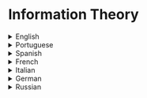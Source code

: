 # Information Theory

<details>
  <summary>English</summary>
  
  ### Materials
- [Wikipedia](https://en.wikipedia.org/wiki/Information_theory)
- [Information Theory MIT](https://web.mit.edu/6.933/www/Fall2001/Shannon2.pdf)
- [Encyclopedia Britannica](https://www.britannica.com/science/information-theory)
- [EE 376A: Information Theory Stanford](https://web.stanford.edu/class/ee376a/)
- [Information Theory Made Simple](https://evo2.org/information-theory-made-simple/)
- [Medium Article](https://medium.com/aint-nobody-got-time-for-that/information-theory-f3b11050a3ae)
- [The Beginnings of Information Theory](https://ils.unc.edu/~losee/b5/node7.html)
- [A Gentle Introduction to Information Entropy](https://machinelearningmastery.com/what-is-information-entropy/)
- [Visual Information Theory](https://colah.github.io/posts/2015-09-Visual-Information/)
- [Information Theory Article](http://bactra.org/notebooks/information-theory.html)
- [A Mini-Introduction to Information Theory](https://arxiv.org/pdf/1805.11965.pdf)
- [The Basic Theorems of Information Theory](https://projecteuclid.org/download/pdf_1/euclid.aoms/1177729028)
- [Monoskop Information Theory](https://monoskop.org/Information_theory)
- [Digital Communication, Information Theory](https://www.tutorialspoint.com/digital_communication/digital_communication_information_theory.htm)
- [Information Theory, The R Project](https://cran.r-project.org/web/packages/philentropy/vignettes/Information_Theory.html)
- [Information Theory, Inference and Learning Algorithms](http://www.inference.org.uk/itprnn/book.pdf)
- [The Man Who Invented Information Theory](https://bostonreview.net/science-nature/tom-rutledge-man-who-invented-information-theory)
- [A Tutorial for Information Theory in Neuroscience](http://www.eneuro.org/content/5/3/ENEURO.0052-18.2018)
- [Duke University Lectures](https://www2.isye.gatech.edu/~yxie77/ece587/lecture.html)
- [A Gentle Tutorial on Information Theory and Learning](https://www.cs.cmu.edu/~roni/10601-slides/info-theory.pdf)
- [Must know Information Theory concepts in Deep Learning](https://towardsdatascience.com/must-know-information-theory-concepts-in-deep-learning-ai-e54a5da9769d)
- [Probability and Information Theory](https://www.deeplearningbook.org/contents/prob.html)
- [Discrete Information Theory](https://dit.readthedocs.io/en/latest/)
- [B8.4 Information Theory (2018-2019)](https://courses.maths.ox.ac.uk/node/36550/materials)
- [Information Theory and Network Coding](http://iest2.ie.cuhk.edu.hk/~whyeung/book2/)
- [Formal Grammar and Information Theory](https://www.princeton.edu/~wbialek/rome/refs/pereira_00.pdf)
- [Information Theory of Decisions and Actions](http://www.cs.huji.ac.il/labs/learning/Papers/IT-PAC.pdf)
- [Introduction to Information Theory](https://www.complexityexplorer.org/courses/55-introduction-to-information-theory/)
- [Elements of Information Theory](http://www.cs-114.org/wp-content/uploads/2015/01/Elements_of_Information_Theory_Elements.pdf)
- [The Laws of Cryptography: Coding and Information Theory](http://www.cs.utsa.edu/~wagner/laws/coding.html)
- [Deep Learning and Information Theory](https://infotheory.ece.uw.edu/isit_tutorial_2018.html)
- [Basic Concepts in Information Theory](http://www-public.imtbs-tsp.eu/~uro/cours-pdf/poly.pdf)
- [Elements of Information Theory 2nd Ed](http://staff.ustc.edu.cn/~cgong821/Wiley.Interscience.Elements.of.Information.Theory.Jul.2006.eBook-DDU.pdf)
- [A First Course in Information Theory](http://iest2.ie.cuhk.edu.hk/~whyeung/post/draft7.pdf)
- [A Mathematical Theory of Communication](http://math.harvard.edu/~ctm/home/text/others/shannon/entropy/entropy.pdf)
- [Lecture Notes on Information Theory](http://www.stat.yale.edu/~yw562/teaching/itlectures.pdf)
- [An Introduction to Information Theory and Applications](http://www.fon.hum.uva.nl/rob/Courses/InformationInSpeech/CDROM/Literature/LOTwinterschool2006/diuf.unifr.ch/tcs/courses/it04-05/script/information-theory.pdf)
- [Coding and Information Theory](http://www.sns.ias.edu/pitp2/2012files/Hamming_CHs1-3.pdf)
- [Entropy (Information Theory)](http://www.basicknowledge101.com/pdf/km/Entropy%20%28information%20theory%29.pdf)
- [Information Theory and Coding](http://clem.dii.unisi.it/~vipp/files/TIC/dispense.pdf)
- [Quantum Information Theory](https://arxiv.org/pdf/quant-ph/0412063.pdf)
- [Algorithmic Information Theory](https://homepages.cwi.nl/~paulv/papers/handbooklogic07.pdf)
- [Information Theory for Intelligent People](http://tuvalu.santafe.edu/~simon/it.pdf)
- [A Student's Guide to Coding and Information Theory](http://ingenieriacognitiva.com/developer/cursos/TeoriaInf/AStudent%27sGuideToCodingAndInformationTheory.pdf)
- [What is Shannon Information?](http://philsci-archive.pitt.edu/10911/1/What_is_Shannon_Information.pdf)
- [From Classical to Quantum Shannon Theory](http://www.markwilde.com/qit-notes.pdf)
- [Chapter 5 Quantum Information Theory](http://www.theory.caltech.edu/people/preskill/ph229/notes/chap5.pdf)
- [Information Theory and Statistics](https://www.icmla-conference.org/icmla08/slides1.pdf)
- [Information Theory: A Tutorial Introduction](http://jim-stone.staff.shef.ac.uk/BookInfoTheory/InfoTheoryBookChapter01.pdf)
- [Data Compression & Information Theory](http://wwwhome.math.utwente.nl/~meinsmag/onzin/shannon.pdf)
- [The Theory of Quantum Information](https://cs.uwaterloo.ca/~watrous/TQI/)
- [Information Entropy](http://folk.uio.no/feder/Fys3130/Entropy/Shannon_entropy.pdf)
- [CSC 310 Information Theory](https://www.cs.toronto.edu/~radford/csc310.F11/)
- [Claude Shannon, Father of the Information Age](https://www.youtube.com/watch?v=z2Whj_nL-x8&amp;t=8s)
- [Information Theory, Pattern Recognition and Neural Networks](https://www.youtube.com/watch?v=BCiZc0n6COY&amp;list=PLruBu5BI5n4aFpG32iMbdWoRVAA-Vcso6)
- [MIT 6.050J Information and Entropy](https://www.youtube.com/watch?v=phxsQrZQupo&amp;list=PLDDE03B3BDCA1D9B1)
- [Journey into Information Theory](https://www.youtube.com/watch?v=2s3aJfRr9gE&amp;list=PLSQl0a2vh4HC9lvrBhVt4UUkhzpp3N5_x)
- [Information Theory](https://www.youtube.com/watch?v=UrefKMSEuAI&amp;list=PLE125425EC837021F)
- [Information Theory & Coding](https://www.youtube.com/watch?v=Lto-ajuqW3w&amp;list=PLzH6n4zXuckpKAj1_88VS-8Z6yn9zX_P6)
- [Episode 2: Information Theory](https://www.youtube.com/watch?v=69-YUSazuic&amp;list=PLbg3ZX2pWlgKDVFNwn9B63UhYJVIerzHL)
- [The Great Papers: Information Theory](https://www.youtube.com/watch?v=B0ZcAWEvjCA&amp;list=PLbg3ZX2pWlgJOTf5YXNq-rdXXuUkJTXHm)
</details>

<details>
  <summary>Portuguese</summary>
  
  ### Materials
- [Teoria da Informação, Rodrigo Pavão](http://www.ib.usp.br/~rpavao/Teoria_da_Informacao.pdf)
- [Apontamentos de Teoria da Informação](http://arquivoescolar.org/bitstream/arquivo-e/132/5/cap1.pdf)
- [Introdução à Teoria da Informação](http://www.di.ufpb.br/leonardo/iti/ITI2004.pdf)
- [Teoria da Informação: Codificação de Fonte](http://users.isr.ist.utl.pt/~vab/FTELE/cap1.pdf)
- [Introdução à Teoria da Informação](http://sisne.org/Disciplinas/Grad/ProbEstat1/aula%2018.pdf)
- [Aplicações da Teoria da Informação à Neurociência](http://www.scielo.br/pdf/rbef/v41n2/1806-9126-RBEF-41-2-e20180197.pdf)
- [Elementos de Teoria da Informação](http://www.lx.it.pt/~mtf/teoria_informacao.pdf)
- [Unisinos Teoria da Informação](http://professor.unisinos.br/linds/teoinfo.html#a1)
- [Fundamentos de Comunicação de Informação](http://srvd.grupoa.com.br/uploads/imagensExtra/legado/R/ROCHOL_Juergen/Comunicacao_Dados_Vol22/Liberado/Cap_01.pdf)
- [Apostila Teoria da Informação](https://www.ft.unicamp.br/~leobravo/TT%20081/apostila1.pdf)
</details>

<details>
  <summary>Spanish</summary>
  
  ### Materials
- [Teoría de la Información](https://www.ecured.cu/Teor%C3%ADa_de_la_informaci%C3%B3n)
- [Teoría de la Información de Claude E. Shannon](http://dia.austral.edu.ar/Teor%C3%ADa_de_la_informaci%C3%B3n_de_Claude_E._Shannon)
- [Teoría de la Información](https://cs.uns.edu.ar/~ldm/mypage/data/ss/info/teoria_de_la_informacion2.pdf)
- [Fuentes de Información](http://www.exa.unicen.edu.ar/catedras/teoinfo/files/2016/ti3_2016.pdf)
- [Teoría Matemática de la Comunicación](http://www.unitec.edu.ve/materiasenlinea/upload/T532-3-4.pdf)
- [Teoría de la Información y Codificación](http://www.investigo.biblioteca.uvigo.es/xmlui/bitstream/handle/11093/188/mybook.pdf)
- [Teoria de la Comunicación](https://lideresdeizquierdaprd.files.wordpress.com/2015/11/teoria-de-la-comunicacion-libro_.pdf)
- [Teorías de la Comunicación](http://www.aliat.org.mx/BibliotecasDigitales/comunicacion/Teorias_de_la%20_comunciacion.pdf)
</details>

<details>
  <summary>French</summary>
  
  ### Materials
- [Introduction à la Théorie de L'Information](https://www.rocq.inria.fr/secret/Nicolas.Sendrier/thinfo.pdf)
- [Théorie de L'Information](https://members.loria.fr/MMinier/static/images/Th_Info.pdf)
- [Introduction à la Théorie de L'Information](http://laris.univ-angers.fr/_resources/logo/seminaire_Rousseau_23042002.pdf)
- [UV Théorie de L'Information](https://asi.insa-rouen.fr/enseignement/siteUV/ti/private/Cours1-2_TI.pdf)
- [Théorie de l’information](http://benhur.teluq.ca/SPIP/inf6460/spip.php?article110)
- [Théories et théorie de l’information](https://interstices.info/theories-et-theorie-de-linformation/)
- [Théorie de L'Information](http://www.gipsa-lab.grenoble-inp.fr/~jean-marc.brossier/TheorieInformation-Ensimag-2014.pdf)
- [Théorie de L'Information et Applications](http://dev.ipol.im/~morel/TraitementSignal.pdf)
- [Théorie de L'Information](http://ama.liglab.fr/~amini/Cours/ISN/ISN2/TheorieInfo-2.pdf)
- [Théorie de L'Information et du Codage](http://www.montefiore.ulg.ac.be/~lwh/Info/info-notes03.pdf)
</details>

<details>
  <summary>Italian</summary>
  
  ### Materials
- [Teoria Dell'Informazione](http://www.ing.unitn.it/~melganif/PDF/tx-num3.pdf)
- [Teoria Dell'Informazione](https://www.sci.unich.it/~acciaro/librocb.pdf)
- [Teoria Dell'Informazione e Della Transmissione](https://homes.di.unimi.it/~cesabian/tinfo/)
- [Teoria Dell'Informazione e Codici](http://scienze-como.uninsubria.it/previtali/Bellini-TeoriaInfoCodiciNote.pdf)
- [Teoria Dell'Informazione ed Entropia](http://ricerca.mat.uniroma3.it/users/merola/critto09/seminari/Marini.pdf)
- [Dispensa di Teoria Dell'Informazione](http://www.simionato.org/assets/dispensa_TI.pdf)
- [Appunti di Teoria Dell'Informazione e Codici](http://www.tti.unipa.it/garbo/Teoria%20InfeCodici.pdf)
- [STII/Teoria Dell'Informazione](http://www.di-srv.unisa.it/professori/lg/IT/SLIDES/Lez1.pdf)
- [Elementi di Teoria Dell'Informazione](http://www.uniroma2.it/didattica/WmIR/deposito/infth.pdf)
- [La Codifica Dell'Informazione](http://www.di.unito.it/~patti/teaching/CodificaInfo1-0405.pdf)
</details>

<details>
  <summary>German</summary>
  
  ### Materials
- [ETH Zürich, Informationstheorie](https://ml2.inf.ethz.ch/courses/it/)
- [Information und Kommunikation](https://graphics.ethz.ch/teaching/infotheory_common/skript.pdf)
- [Informationstheorie](https://www.ti.rwth-aachen.de/teaching/sonstige_vorlesungen/informationstheorie/data/it.pdf)
- [Informationstheorie](https://www.ifi.uzh.ch/ee/fileadmin/user_upload/teaching/hs08/form_grund/Informationstheorie.pdf)
- [Mathematische Grundlagen III](http://www.coli.uni-saarland.de/courses/mathe3/SS11/Lectures/l4_info_thy.pdf)
- [Informationstheorie Universität Salzburg](https://www.uni-salzburg.at/fileadmin/oracle_file_imports/556438.PDF)
- [Eine Einführung in die Algorithmische Informationstheorie](https://pub.h-brs.de/frontdoor/deliver/index/docId/3668/file/brsu_techreport_02_2018_Witt_pdf1-4.pdf)
</details>

<details>
  <summary>Russian</summary>
  
  ### Materials
- [Teoria Informacii](https://www.mccme.ru/free-books/izdano/2004/it2004p1.pdf)
- [Article](http://ict.edu.ru/ft/000004//1.pdf)
- [Fundamentals of Information Theory & Coding](http://miigaik.ru/vtiaoai/tutorials/10.pdf)
- [Information Theory](http://femto.com.ua/articles/part_2/4016.html)
- [AI-News Articles](http://ai-news.ru/teoriya_informacii.html)
- [Lectures Theory of Information](http://window.edu.ru/resource/553/72553/files/teoria_informacii.pdf)
- [Information Theory Book](http://cyber.sibsutis.ru:82/%D0%A1%D0%9F%D0%98/%D0%9F%D0%B5%D1%80%D0%B2%D0%B0%D1%8F%20%D1%87%D0%B0%D1%81%D1%82%D1%8C/%D0%94%D1%83%D1%85%D0%B8%D0%BD%20%D0%90.%D0%90%20-%20%D0%A2%D0%B5%D0%BE%D1%80%D0%B8%D1%8F%20%D0%B8%D0%BD%D1%84%D0%BE%D1%80%D0%BC%D0%B0%D1%86%D0%B8%D0%B8.pdf)
</details>